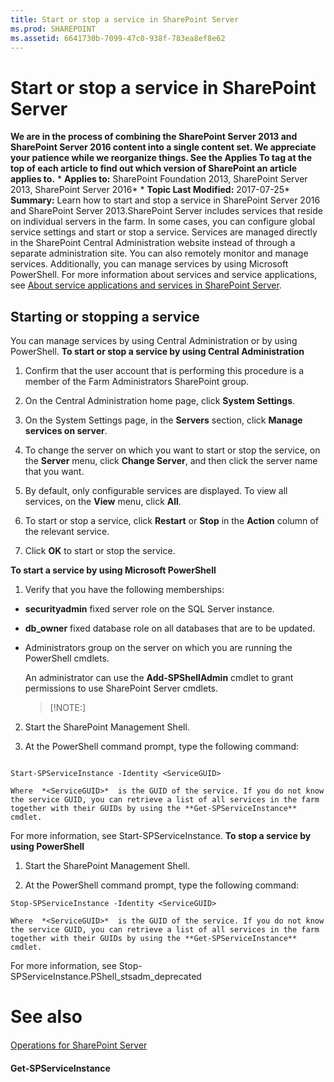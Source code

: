 ```yaml
---
title: Start or stop a service in SharePoint Server
ms.prod: SHAREPOINT
ms.assetid: 6641730b-7099-47c0-938f-783ea8ef8e62
---
```



# Start or stop a service in SharePoint Server
 **We are in the process of combining the SharePoint Server 2013 and SharePoint Server 2016 content into a single content set. We appreciate your patience while we reorganize things. See the Applies To tag at the top of each article to find out which version of SharePoint an article applies to.** * **Applies to:** SharePoint Foundation 2013, SharePoint Server 2013, SharePoint Server 2016*  * **Topic Last Modified:** 2017-07-25* **Summary:** Learn how to start and stop a service in SharePoint Server 2016 and SharePoint Server 2013.SharePoint Server includes services that reside on individual servers in the farm. In some cases, you can configure global service settings and start or stop a service. Services are managed directly in the SharePoint Central Administration website instead of through a separate administration site. You can also remotely monitor and manage services. Additionally, you can manage services by using Microsoft PowerShell. For more information about services and service applications, see  [About service applications and services in SharePoint Server](html/about-service-applications-and-services-in-sharepoint-server.md).
## Starting or stopping a service

You can manage services by using Central Administration or by using PowerShell. **To start or stop a service by using Central Administration**
1. Confirm that the user account that is performing this procedure is a member of the Farm Administrators SharePoint group. 
    
  
2. On the Central Administration home page, click **System Settings**.
    
  
3. On the System Settings page, in the **Servers** section, click **Manage services on server**.
    
  
4. To change the server on which you want to start or stop the service, on the **Server** menu, click **Change Server**, and then click the server name that you want.
    
  
5. By default, only configurable services are displayed. To view all services, on the **View** menu, click **All**.
    
  
6. To start or stop a service, click **Restart** or **Stop** in the **Action** column of the relevant service.
    
  
7. Click **OK** to start or stop the service.
    
  
 **To start a service by using Microsoft PowerShell**
1. Verify that you have the following memberships:
    
  - **securityadmin** fixed server role on the SQL Server instance.
    
  
  - **db_owner** fixed database role on all databases that are to be updated.
    
  
  - Administrators group on the server on which you are running the PowerShell cmdlets.
    
  

    An administrator can use the **Add-SPShellAdmin** cmdlet to grant permissions to use SharePoint Server cmdlets.
    
    > [!NOTE:]
      
2. Start the SharePoint Management Shell.
    
  
3. At the PowerShell command prompt, type the following command:
    
  ```
  
Start-SPServiceInstance -Identity <ServiceGUID>
  ```


    Where  *<ServiceGUID>*  is the GUID of the service. If you do not know the service GUID, you can retrieve a list of all services in the farm together with their GUIDs by using the **Get-SPServiceInstance** cmdlet.
    
  
For more information, see Start-SPServiceInstance. **To stop a service by using PowerShell**
1. Start the SharePoint Management Shell.
    
  
2. At the PowerShell command prompt, type the following command:
    
  ```
  Stop-SPServiceInstance -Identity <ServiceGUID>
  ```


    Where  *<ServiceGUID>*  is the GUID of the service. If you do not know the service GUID, you can retrieve a list of all services in the farm together with their GUIDs by using the **Get-SPServiceInstance** cmdlet.
    
  
For more information, see Stop-SPServiceInstance.PShell_stsadm_deprecated
# See also

#### 

 [Operations for SharePoint Server](html/operations-for-sharepoint-server.md)
  
    
    

#### 

 **Get-SPServiceInstance**
  
    
    

  
    
    

